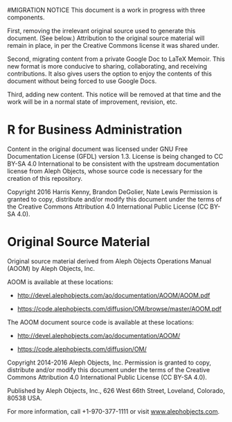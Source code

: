 #MIGRATION NOTICE
This document is a work in progress with three components. 

First, removing the irrelevant original source used to 
generate this document. (See below.) Attribution to the 
original source material will remain in place, in per 
the Creative Commons license it was shared under.

Second, migrating content from a private Google Doc to 
LaTeX Memoir. This new format is more conducive to sharing, 
collaborating, and receiving contributions. It also gives 
users the option to enjoy the contents of this document 
without being forced to use Google Docs.

Third, adding new content. This notice will be removed at 
that time and the work will be in a normal state of 
improvement, revision, etc.

# R for Business Administration
Content in the original document was licensed under GNU Free 
Documentation License (GFDL) version 1.3. License is being 
changed to CC BY-SA 4.0 International to be consistent with 
the upstream documentation license from Aleph Objects, 
whose source code is necessary for the creation of this 
repository.

Copyright 2016 Harris Kenny, Brandon DeGolier, Nate Lewis
Permission is granted to copy, distribute and/or modify
this document under the terms of the
Creative Commons Attribution 4.0 International Public License
(CC BY-SA 4.0).

# Original Source Material
Original source material derived from Aleph Objects Operations 
Manual (AOOM) by Aleph Objects, Inc.

AOOM is available at these locations:

* http://devel.alephobjects.com/ao/documentation/AOOM/AOOM.pdf

* https://code.alephobjects.com/diffusion/OM/browse/master/AOOM.pdf

The AOOM document source code is available at these locations:

* http://devel.alephobjects.com/ao/documentation/AOOM/

* https://code.alephobjects.com/diffusion/OM/

Copyright 2014-2016 Aleph Objects, Inc.
Permission is granted to copy, distribute and/or modify
this document under the terms of the
Creative Commons Attribution 4.0 International Public License
(CC BY-SA 4.0).

Published by Aleph Objects, Inc., 626 West 66th Street, Loveland, Colorado, 80538 USA.

For more information, call +1-970-377-1111 or visit www.alephobjects.com.
